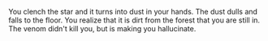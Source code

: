 You clench the star and it turns into dust in your hands.
The dust dulls and falls to the floor. You realize 
that it is dirt from the forest that you are still 
in. The venom didn't kill you, but is making you hallucinate.